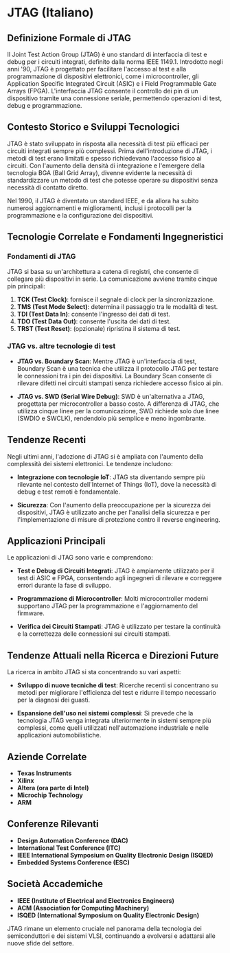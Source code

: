 # JTAG (Italiano)

## Definizione Formale di JTAG

Il Joint Test Action Group (JTAG) è uno standard di interfaccia di test e debug per i circuiti integrati, definito dalla norma IEEE 1149.1. Introdotto negli anni '90, JTAG è progettato per facilitare l'accesso al test e alla programmazione di dispositivi elettronici, come i microcontroller, gli Application Specific Integrated Circuit (ASIC) e i Field Programmable Gate Arrays (FPGA). L'interfaccia JTAG consente il controllo dei pin di un dispositivo tramite una connessione seriale, permettendo operazioni di test, debug e programmazione.

## Contesto Storico e Sviluppi Tecnologici

JTAG è stato sviluppato in risposta alla necessità di test più efficaci per circuiti integrati sempre più complessi. Prima dell'introduzione di JTAG, i metodi di test erano limitati e spesso richiedevano l'accesso fisico ai circuiti. Con l'aumento della densità di integrazione e l'emergere della tecnologia BGA (Ball Grid Array), divenne evidente la necessità di standardizzare un metodo di test che potesse operare su dispositivi senza necessità di contatto diretto.

Nel 1990, il JTAG è diventato un standard IEEE, e da allora ha subito numerosi aggiornamenti e miglioramenti, inclusi i protocolli per la programmazione e la configurazione dei dispositivi.

## Tecnologie Correlate e Fondamenti Ingegneristici

### Fondamenti di JTAG

JTAG si basa su un'architettura a catena di registri, che consente di collegare più dispositivi in serie. La comunicazione avviene tramite cinque pin principali:

1. **TCK (Test Clock)**: fornisce il segnale di clock per la sincronizzazione.
2. **TMS (Test Mode Select)**: determina il passaggio tra le modalità di test.
3. **TDI (Test Data In)**: consente l'ingresso dei dati di test.
4. **TDO (Test Data Out)**: consente l'uscita dei dati di test.
5. **TRST (Test Reset)**: (opzionale) ripristina il sistema di test.

### JTAG vs. altre tecnologie di test

- **JTAG vs. Boundary Scan**: Mentre JTAG è un'interfaccia di test, Boundary Scan è una tecnica che utilizza il protocollo JTAG per testare le connessioni tra i pin dei dispositivi. La Boundary Scan consente di rilevare difetti nei circuiti stampati senza richiedere accesso fisico ai pin.

- **JTAG vs. SWD (Serial Wire Debug)**: SWD è un'alternativa a JTAG, progettata per microcontroller a basso costo. A differenza di JTAG, che utilizza cinque linee per la comunicazione, SWD richiede solo due linee (SWDIO e SWCLK), rendendolo più semplice e meno ingombrante.

## Tendenze Recenti

Negli ultimi anni, l'adozione di JTAG si è ampliata con l'aumento della complessità dei sistemi elettronici. Le tendenze includono:

- **Integrazione con tecnologie IoT**: JTAG sta diventando sempre più rilevante nel contesto dell'Internet of Things (IoT), dove la necessità di debug e test remoti è fondamentale.

- **Sicurezza**: Con l'aumento della preoccupazione per la sicurezza dei dispositivi, JTAG è utilizzato anche per l'analisi della sicurezza e per l'implementazione di misure di protezione contro il reverse engineering.

## Applicazioni Principali

Le applicazioni di JTAG sono varie e comprendono:

- **Test e Debug di Circuiti Integrati**: JTAG è ampiamente utilizzato per il test di ASIC e FPGA, consentendo agli ingegneri di rilevare e correggere errori durante la fase di sviluppo.

- **Programmazione di Microcontroller**: Molti microcontroller moderni supportano JTAG per la programmazione e l'aggiornamento del firmware.

- **Verifica dei Circuiti Stampati**: JTAG è utilizzato per testare la continuità e la correttezza delle connessioni sui circuiti stampati.

## Tendenze Attuali nella Ricerca e Direzioni Future

La ricerca in ambito JTAG si sta concentrando su vari aspetti:

- **Sviluppo di nuove tecniche di test**: Ricerche recenti si concentrano su metodi per migliorare l'efficienza del test e ridurre il tempo necessario per la diagnosi dei guasti.

- **Espansione dell'uso nei sistemi complessi**: Si prevede che la tecnologia JTAG venga integrata ulteriormente in sistemi sempre più complessi, come quelli utilizzati nell'automazione industriale e nelle applicazioni automobilistiche.

## Aziende Correlate

- **Texas Instruments**
- **Xilinx**
- **Altera (ora parte di Intel)**
- **Microchip Technology**
- **ARM**

## Conferenze Rilevanti

- **Design Automation Conference (DAC)**
- **International Test Conference (ITC)**
- **IEEE International Symposium on Quality Electronic Design (ISQED)**
- **Embedded Systems Conference (ESC)**

## Società Accademiche

- **IEEE (Institute of Electrical and Electronics Engineers)**
- **ACM (Association for Computing Machinery)**
- **ISQED (International Symposium on Quality Electronic Design)**

JTAG rimane un elemento cruciale nel panorama della tecnologia dei semiconduttori e dei sistemi VLSI, continuando a evolversi e adattarsi alle nuove sfide del settore.